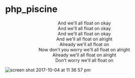 # php_piscine
<p align="center">And we'll all float on okay <br />
And we'll all float on okay <br />
And we'll all float on okay <br />
And we'll all float on alright <br />
Already we'll all float on <br />
Now don't you worry we'll all float on alright <br />
Already we'll all float on alright <br />
Don't worry we'll all float on </p>
<img align="center" alt="screen shot 2017-10-04 at 11 36 57 pm" src="https://user-images.githubusercontent.com/13093517/31213763-fa5d86b4-a95c-11e7-85e3-426450f5742d.png">
